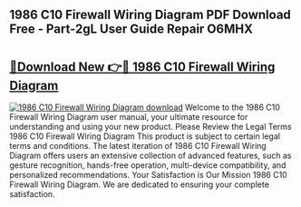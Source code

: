 ## 1986 C10 Firewall Wiring Diagram PDF Download Free - Part-2gL User Guide Repair O6MHX

# <h2><a href="http://dfl9h2y.blite.top/?on=1986+C10+Firewall+Wiring+Diagram">🔗Download New 👉🔴 1986 C10 Firewall Wiring Diagram</a></h2>

[![1986 C10 Firewall Wiring Diagram download](https://i.imgur.com/lujVjoI.png)](http://dfl9h2y.blite.top/?on=1986+C10+Firewall+Wiring+Diagram)
Welcome to the 1986 C10 Firewall Wiring Diagram user manual, your ultimate resource for understanding and using your new product. Please Review the Legal Terms 1986 C10 Firewall Wiring Diagram This product is subject to certain legal terms and conditions. The latest iteration of 1986 C10 Firewall Wiring Diagram offers users an extensive collection of advanced features, such as gesture recognition, hands-free operation, multi-device compatibility, and personalized recommendations. Your Satisfaction is Our Mission 1986 C10 Firewall Wiring Diagram. We are dedicated to ensuring your complete satisfaction.

